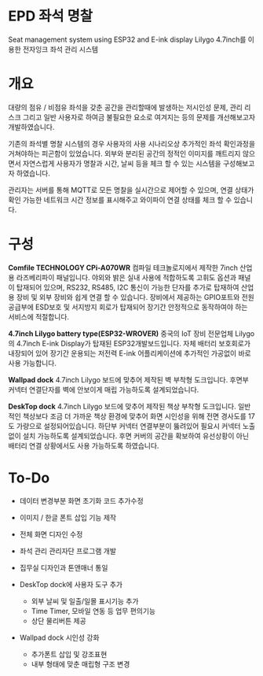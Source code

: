 # EPD 좌석 명찰
Seat management system using ESP32 and E-ink display
Lilygo 4.7inch를 이용한 전자잉크 좌석 관리 시스템

# 개요

대량의 점유 / 비점유 좌석을 갖춘 공간을 관리할때에 발생하는 저시인성 문제, 관리 리스크 그리고 일반 사용자로 하여금 불필요한 요소로 여겨지는 등의 문제를 개선해보고자 개발하였습니다.

기존의 좌석별 명찰 시스템의 경우 사용자의 사용 시나리오상 추가적인 좌석 확인과정을 거쳐야하는 피곤함이 있었습니다.
외부와 분리된 공간의 정적인 이미지를 깨트리지 않으면서 자연스럽게 사용자가 명찰과 시간, 날씨 등을 체크 할 수 있는 시스템을 구성해보고자 하였습니다.

관리자는 서버를 통해 MQTT로 모든 명찰을 실시간으로 제어할 수 있으며, 연결 상태가 확인 가능한 네트워크 시간 정보를 표시해주고 와이파이 연결 상태를 체크 할 수 있습니다.

# 구성

**Comfile TECHNOLOGY CPi-A070WR**
컴파일 테크놀로지에서 제작한 7inch 산업용 라즈베리파이 패널입니다.
야외와 밝은 실내 사용에 적합하도록 고휘도 옵션과 패널이 탑재되어 있으며, RS232, RS485, I2C 통신이 가능한 단자를 추가로 탑재하여 산업용 장비 및 외부 장비와 쉽게 연결 할 수 있습니다.
장비에서 제공하는 GPIO포트와 전원 공급부에 ESD보호 및 서지방지 회로가 탑재되어 장기간 안정적으로 동작하여야 하는 서비스에 적절합니다.

**4.7inch Lilygo battery type(ESP32-WROVER)**
중국의 IoT 장비 전문업체 Lilygo의 4.7inch E-ink Display가 탑재된 ESP32개발보드입니다.
자체 배터리 보호회로가 내장되어 있어 장기간 운용되는 저전력 E-ink 어플리케이션에 추가적인 가공없이 바로 사용 가능합니다.

**Wallpad dock**
4.7inch Lilygo 보드에 맞추어 제작된 벽 부착형 도크입니다.
후면부 커넥터 연결단자를 벽에 안보이게 매립 가능하도록 설계되었습니다.

**DeskTop dock**
4.7inch Lilygo 보드에 맞추어 제작된 책상 부착형 도크입니다.
일반적인 책상보다 조금 더 가까운 책상 환경에 맞추어 화면 시인성을 위해 전면 경사도를 17도 가량으로 설정되어있습니다.
하단부 커넥터 연결부분이 뚫려있어 필요시 커넥터 노출없이 설치 가능하도록 설계되었습니다.
후면 커버의 공간을 확보하여 유선상황이 아닌 배터리 연결 상황에서도 사용 가능하도록 하였습니다.

# To-Do

- 데이터 변경부분 화면 초기화 코드 추가수정
- 이미지 / 한글 폰트 삽입 기능 제작
- 전체 화면 디자인 수정
- 좌석 관리 관리자단 프로그램 개발
- 집무실 디자인과 톤앤매너 통일

- DeskTop dock에 사용자 도구 추가
  - 외부 날씨 및 일출/일몰 표시기능 추가
  - Time Timer, 모바일 연동 등 업무 편의기능
  - 상단 물리버튼 제공

- Wallpad dock 시인성 강화
  - 추가폰트 삽입 및 강조표현
  - 내부 형태에 맞춘 매립형 구조 변경
